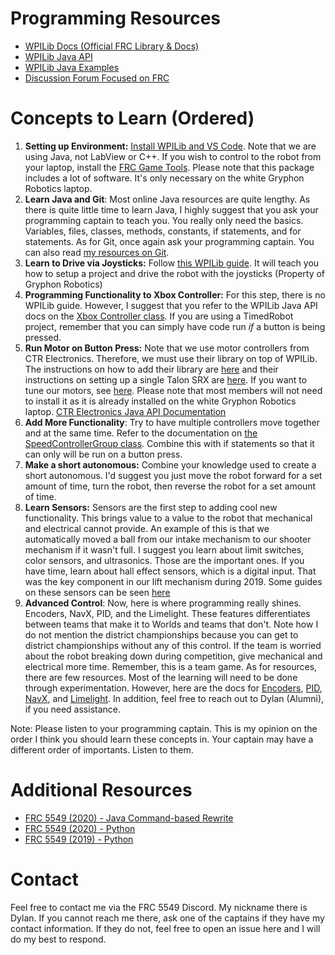 # Programming Resources

- [WPILib Docs (Official FRC Library & Docs)](https://docs.wpilib.org/en/latest/)
- [WPILib Java API](https://first.wpi.edu/wpilib/allwpilib/docs/release/java/index.html)
- [WPILib Java Examples](https://docs.wpilib.org/en/stable/docs/software/examples-tutorials/wpilib-examples.html)
- [Discussion Forum Focused on FRC](https://www.chiefdelphi.com/)

# Concepts to Learn (Ordered)

1. **Setting up Environment:** [Install WPILib and VS Code](https://docs.wpilib.org/en/stable/docs/zero-to-robot/step-2/wpilib-setup.html). Note that we are using Java, not LabView or C++. If you wish to control to the robot from your laptop, install the [FRC Game Tools](https://docs.wpilib.org/en/stable/docs/zero-to-robot/step-2/frc-game-tools.html). Please note that this package includes a lot of software. It's only necessary on the white Gryphon Robotics laptop.
2. **Learn Java and Git**: Most online Java resources are quite lengthy. As there is quite little time to learn Java, I highly suggest that you ask your programming captain to teach you. You really only need the basics. Variables, files, classes, methods, constants, if statements, and for statements. As for Git, once again ask your programming captain. You can also read [my resources on Git](Git.md).
3. **Learn to Drive via Joysticks:** Follow [this WPILib guide](https://docs.wpilib.org/en/stable/docs/zero-to-robot/step-4/creating-benchtop-test-program-cpp-java.html). It will teach you how to setup a project and drive the robot with the joysticks (Property of Gryphon Robotics)
4. **Programming Functionality to Xbox Controller:** For this step, there is no WPILib guide. However, I suggest that you refer to the WPILib Java API docs on the [Xbox Controller class](https://first.wpi.edu/wpilib/allwpilib/docs/release/java/edu/wpi/first/wpilibj/XboxController.html). If you are using a TimedRobot project, remember that you can simply have code run _if_ a button is being pressed.
5. **Run Motor on Button Press:** Note that we use motor controllers from CTR Electronics. Therefore, we must use their library on top of WPILib. The instructions on how to add their library are [here](https://docs.ctre-phoenix.com/en/stable/ch05a_CppJava.html#frc-c-java-add-phoenix) and their instructions on setting up a single Talon SRX are [here](https://docs.ctre-phoenix.com/en/stable/ch05a_CppJava.html#frc-java-build-test-single-talon). If you want to tune our motors, see [here](https://docs.ctre-phoenix.com/en/stable/ch05_PrepWorkstation.html). Please note that most members will not need to install it as it is already installed on the white Gryphon Robotics laptop. [CTR Electronics Java API Documentation](https://www.ctr-electronics.com/downloads/api/java/html/index.html)
6. **Add More Functionality**: Try to have multiple controllers move together and at the same time. Refer to the documentation on [the SpeedControllerGroup class](https://first.wpi.edu/wpilib/allwpilib/docs/release/java/edu/wpi/first/wpilibj/SpeedControllerGroup.html). Combine this with if statements so that it can only will be run on a button press.
7. **Make a short autonomous:** Combine your knowledge used to create a short autonomous. I'd suggest you just move the robot forward for a set amount of time, turn the robot, then reverse the robot for a set amount of time.
8. **Learn Sensors:** Sensors are the first step to adding cool new functionality. This brings value to a value to the robot that mechanical and electrical cannot provide. An example of this is that we automatically moved a ball from our intake mechanism to our shooter mechanism if it wasn't full. I suggest you learn about limit switches, color sensors, and ultrasonics. Those are the important ones. If you have time, learn about hall effect sensors, which is a digital input. That was the key component in our lift mechanism during 2019. Some guides on these sensors can be seen [here](https://docs.wpilib.org/en/stable/docs/software/sensors/index.html)
9. **Advanced Control**: Now, here is where programming really shines. Encoders, NavX, PID, and the Limelight. These features differentiates between teams that make it to Worlds and teams that don't. Note how I do not mention the district championships because you can get to district championships without any of this control. If the team is worried about the robot breaking down during competition, give mechanical and electrical more time. Remember, this is a team game. As for resources, there are few resources. Most of the learning will need to be done through experimentation. However, here are the docs for [Encoders](https://docs.wpilib.org/en/stable/docs/software/sensors/encoders-software.html?highlight=Encoders), [PID](https://docs.wpilib.org/en/stable/docs/software/advanced-controls/introduction/index.html), [NavX](https://pdocs.kauailabs.com/navx-mxp/examples/), and [Limelight](https://docs.limelightvision.io/en/latest/). In addition, feel free to reach out to Dylan (Alumni), if you need assistance.

Note: Please listen to your programming captain. This is my opinion on the order I think you should learn these concepts in. Your captain may have a different order of importants. Listen to them.

# Additional Resources

- [FRC 5549 (2020) - Java Command-based Rewrite](https://github.com/dylantknguyen/FRC5549-2020-Java)
- [FRC 5549 (2020) - Python](https://github.com/FRC5549Robotics/5549-2020)
- [FRC 5549 (2019) - Python](https://github.com/FRC5549Robotics/5549-2019)

# Contact

Feel free to contact me via the FRC 5549 Discord. My nickname there is Dylan. If you cannot reach me there, ask one of the captains if they have my contact information. If they do not, feel free to open an issue here and I will do my best to respond.
